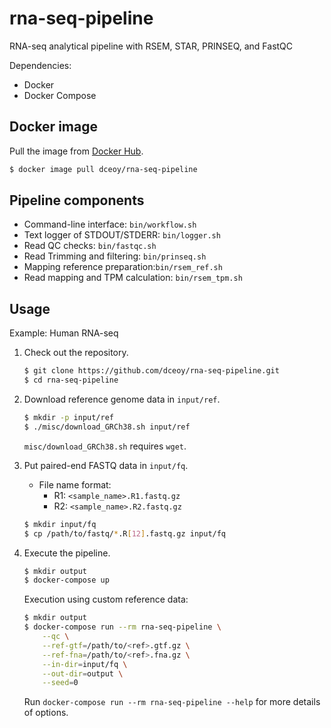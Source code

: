rna-seq-pipeline
================

RNA-seq analytical pipeline with RSEM, STAR, PRINSEQ, and FastQC

Dependencies:

- Docker
- Docker Compose

Docker image
------------

Pull the image from [Docker Hub](https://hub.docker.com/r/dceoy/rna-seq-pipeline/).

```sh
$ docker image pull dceoy/rna-seq-pipeline
```

Pipeline components
-------------------

- Command-line interface: `bin/workflow.sh`
- Text logger of STDOUT/STDERR: `bin/logger.sh`
- Read QC checks: `bin/fastqc.sh`
- Read Trimming and filtering: `bin/prinseq.sh`
- Mapping reference preparation:`bin/rsem_ref.sh`
- Read mapping and TPM calculation: `bin/rsem_tpm.sh`

Usage
-----

Example: Human RNA-seq

1.  Check out the repository.

    ```sh
    $ git clone https://github.com/dceoy/rna-seq-pipeline.git
    $ cd rna-seq-pipeline
    ```

2.  Download reference genome data in `input/ref`.

    ```sh
    $ mkdir -p input/ref
    $ ./misc/download_GRCh38.sh input/ref
    ```

    `misc/download_GRCh38.sh` requires `wget`.

3.  Put paired-end FASTQ data in `input/fq`.

    - File name format:
      - R1: `<sample_name>.R1.fastq.gz`
      - R2: `<sample_name>.R2.fastq.gz`

    ```sh
    $ mkdir input/fq
    $ cp /path/to/fastq/*.R[12].fastq.gz input/fq
    ```

4.  Execute the pipeline.

    ```sh
    $ mkdir output
    $ docker-compose up
    ```

    Execution using custom reference data:

    ```sh
    $ mkdir output
    $ docker-compose run --rm rna-seq-pipeline \
        --qc \
        --ref-gtf=/path/to/<ref>.gtf.gz \
        --ref-fna=/path/to/<ref>.fna.gz \
        --in-dir=input/fq \
        --out-dir=output \
        --seed=0
    ```

    Run `docker-compose run --rm rna-seq-pipeline --help` for more details of options.

